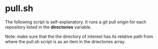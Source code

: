 # pull.sh

The following script is self-explanatory. It runs a git pull origin for each
repository listed in the **directories** variable.

Note: make sure that the the directory of interest has its relative path from
where the pull.sh script is as an item in the driectories array.
